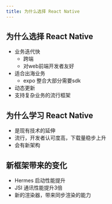 ```yaml
---
title: 为什么选择 React Native
---
```


## 为什么选择 React Native
- 业务迭代快
  - 跨端
  - 对web前端开发者友好
- 适合出海业务
  - expo 整合大部分需要sdk
- 动态更新
- 支持复杂业务的流行框架

## 为什么学习 React Native
- 是现有技术的延伸
- 流行，开发者认可度高，下载量稳步上升
- 会有新架构

## 新框架带来的变化
- Hermes 启动性能提升
- JSI 通讯性能提升3倍
- 新的渲染器，带来同步渲染的能力